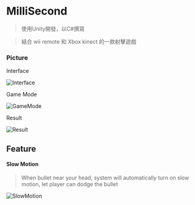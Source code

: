 # MilliSecond
>使用Unity開發，以C#撰寫

>結合 wii remote 和 Xbox kinect 的一款射擊遊戲

### Picture

Interface

![Interface](https://c1.staticflickr.com/5/4240/35164669430_79d45c79b1_b.jpg)

Game Mode

![GameMode](https://c1.staticflickr.com/5/4215/35164660620_7b8a874f6a_c.jpg)

Result

![Result](https://c1.staticflickr.com/5/4290/35421231231_bfbaf23bb1_c.jpg)

## Feature

#### Slow Motion
>When bullet near your head, system will automatically turn on slow motion, let player can dodge the bullet

![SlowMotion](https://c1.staticflickr.com/5/4241/35183939610_fe7e309408_z.jpg)
